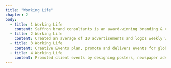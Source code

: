 ```yaml
---
title: "Working Life"
chapter: 2
body:
  - title: 1 Working Life
    content: Saffron brand consultants is an award-winning branding & creative agency that helps clients to communicate through graphic design & art direction.
  - title: 2 Working Life
    content: Created an average of 10 advertisements and logos weekly with Illustrator and InDesign. Managed 8-10 graphics editing projects per day including retouching, colour correction and enhancing/arranging photos for use in final production. Supervised project team of four that developed large-scale print projects with 100+ pieces. Ensured compliance with agency design guidelines. Reviewed design models, drawings and design documents for quality and accuracy.
  - title: 3 Working Life
    content: Creative Events plan, promote and delivers events for global brand. I worked in the graphic design department to promote the events.
  - title: 4 Working Life
    content: Promoted client events by designing posters, newspaper ads and other promotional materials with a 100% record of meeting deadlines. Improved clients’ brand identity by applying design principles, typography, colour theory, and composition to their promotional materials. Helped with marketing strategies and research.
---
```

